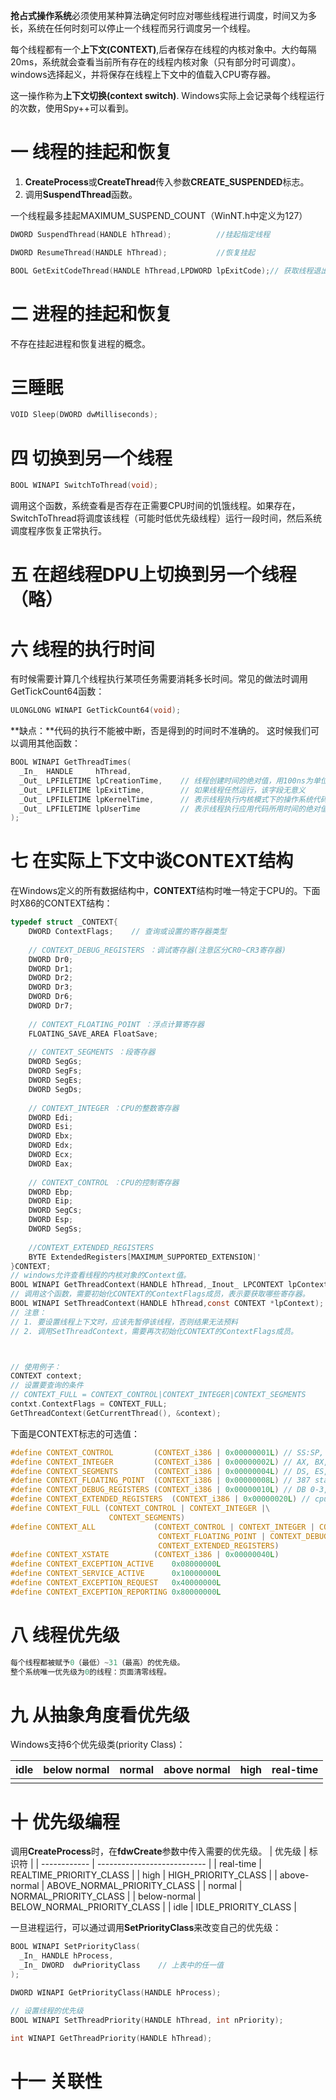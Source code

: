 **抢占式操作系统**必须使用某种算法确定何时应对哪些线程进行调度，时间又为多长，系统在任何时刻可以停止一个线程而另行调度另一个线程。  

每个线程都有一个**上下文(CONTEXT)**,后者保存在线程的内核对象中。大约每隔20ms，系统就会查看当前所有存在的线程内核对象（只有部分时可调度）。windows选择起义，并将保存在线程上下文中的值载入CPU寄存器。  

这一操作称为**上下文切换(context switch)**.   Windows实际上会记录每个线程运行的次数，使用Spy++可以看到。

# 一 线程的挂起和恢复

1. **CreateProcess**或**CreateThread**传入参数**CREATE_SUSPENDED**标志。  
2. 调用**SuspendThread**函数。  

一个线程最多挂起MAXIMUM_SUSPEND_COUNT（WinNT.h中定义为127）

```c
DWORD SuspendThread(HANDLE hThread);          //挂起指定线程

DWORD ResumeThread(HANDLE hThread);           //恢复挂起 

BOOL GetExitCodeThread(HANDLE hThread,LPDWORD lpExitCode);// 获取线程退出错误码
```

# 二 进程的挂起和恢复 

不存在挂起进程和恢复进程的概念。

# 三睡眠

```c
VOID Sleep(DWORD dwMilliseconds);
```

# 四 切换到另一个线程  

```c
BOOL WINAPI SwitchToThread(void);
```
调用这个函数，系统查看是否存在正需要CPU时间的饥饿线程。如果存在，SwitchToThread将调度该线程（可能时低优先级线程）运行一段时间，然后系统调度程序恢复正常执行。

# 五 在超线程DPU上切换到另一个线程（略）

# 六 线程的执行时间
有时候需要计算几个线程执行某项任务需要消耗多长时间。常见的做法时调用GetTickCount64函数：
```c
ULONGLONG WINAPI GetTickCount64(void);
```

**缺点：**代码的执行不能被中断，否是得到的时间时不准确的。
这时候我们可以调用其他函数：

```c
BOOL WINAPI GetThreadTimes(
  _In_  HANDLE     hThread,
  _Out_ LPFILETIME lpCreationTime,    // 线程创建时间的绝对值，用100ns为单位，从格林尼治时间开始计算
  _Out_ LPFILETIME lpExitTime,        // 如果线程任然运行，该字段无意义
  _Out_ LPFILETIME lpKernelTime,      // 表示线程执行内核模式下的操作系统代码所用时间的绝对值。
  _Out_ LPFILETIME lpUserTime         // 表示线程执行应用代码所用时间的绝对值
);
```

# 七 在实际上下文中谈CONTEXT结构 

在Windows定义的所有数据结构中，**CONTEXT**结构时唯一特定于CPU的。下面时X86的CONTEXT结构：
```c
typedef struct _CONTEXT{
    DWORD ContextFlags;    // 查询或设置的寄存器类型
    
    // CONTEXT_DEBUG_REGISTERS ：调试寄存器(注意区分CR0~CR3寄存器)
    DWORD Dr0;
    DWORD Dr1;
    DWORD Dr2;
    DWORD Dr3;
    DWORD Dr6;
    DWORD Dr7;
    
    // CONTEXT_FLOATING_POINT ：浮点计算寄存器
    FLOATING_SAVE_AREA FloatSave;
    
    // CONTEXT_SEGMENTS ：段寄存器
    DWORD SegGs;
    DWORD SegFs;
    DWORD SegEs;
    DWORD SegDs;
    
    // CONTEXT_INTEGER ：CPU的整数寄存器
    DWORD Edi;
    DWORD Esi;
    DWORD Ebx;
    DWORD Edx;
    DWORD Ecx;
    DWORD Eax;
    
    // CONTEXT_CONTROL ：CPU的控制寄存器
    DWORD Ebp;
    DWORD Eip;
    DWORD SegCs;
    DWORD Esp;
    DWORD SegSs;
    
    //CONTEXT_EXTENDED_REGISTERS
    BYTE ExtendedRegisters[MAXIMUM_SUPPORTED_EXTENSION]'
}CONTEXT;
// windows允许查看线程的内核对象的Context值。
BOOL WINAPI GetThreadContext(HANDLE hThread,_Inout_ LPCONTEXT lpContext);
// 调用这个函数，需要初始化CONTEXT的ContextFlags成员，表示要获取哪些寄存器。
BOOL WINAPI SetThreadContext(HANDLE hThread,const CONTEXT *lpContext);
// 注意：
// 1. 要设置线程上下文时，应该先暂停该线程，否则结果无法预料
// 2. 调用SetThreadContext，需要再次初始化CONTEXT的ContextFlags成员。



// 使用例子：
CONTEXT context;
// 设置要查询的条件
// CONTEXT_FULL = CONTEXT_CONTROL|CONTEXT_INTEGER|CONTEXT_SEGMENTS
contxt.ContextFlags = CONTEXT_FULL; 
GetThreadContext(GetCurrentThread(), &context); 
```


下面是CONTEXT标志的可选值：
```c
#define CONTEXT_CONTROL         (CONTEXT_i386 | 0x00000001L) // SS:SP, CS:IP, FLAGS, BP
#define CONTEXT_INTEGER         (CONTEXT_i386 | 0x00000002L) // AX, BX, CX, DX, SI, DI
#define CONTEXT_SEGMENTS        (CONTEXT_i386 | 0x00000004L) // DS, ES, FS, GS
#define CONTEXT_FLOATING_POINT  (CONTEXT_i386 | 0x00000008L) // 387 state
#define CONTEXT_DEBUG_REGISTERS (CONTEXT_i386 | 0x00000010L) // DB 0-3,6,7
#define CONTEXT_EXTENDED_REGISTERS  (CONTEXT_i386 | 0x00000020L) // cpu specific extensions
#define CONTEXT_FULL (CONTEXT_CONTROL | CONTEXT_INTEGER |\
                      CONTEXT_SEGMENTS)
#define CONTEXT_ALL             (CONTEXT_CONTROL | CONTEXT_INTEGER | CONTEXT_SEGMENTS | \
                                 CONTEXT_FLOATING_POINT | CONTEXT_DEBUG_REGISTERS | \
                                 CONTEXT_EXTENDED_REGISTERS)
#define CONTEXT_XSTATE          (CONTEXT_i386 | 0x00000040L)
#define CONTEXT_EXCEPTION_ACTIVE    0x08000000L
#define CONTEXT_SERVICE_ACTIVE      0x10000000L
#define CONTEXT_EXCEPTION_REQUEST   0x40000000L
#define CONTEXT_EXCEPTION_REPORTING 0x80000000L
```

# 八 线程优先级 
```c
每个线程都被赋予0（最低）~31（最高）的优先级。
整个系统唯一优先级为0的线程：页面清零线程。
```

# 九 从抽象角度看优先级

Windows支持6个优先级类(priority Class)：

| idle | below normal | normal | above normal | high | real-time |
| ---- | ------------ | ------ | ------------ | ---- | --------- |
|      |              |        |              |      |           |

# 十 优先级编程
调用**CreateProcess**时，在**fdwCreate**参数中传入需要的优先级。
| 优先级       | 标识符                      |
| ------------ | --------------------------- |
| real-time    | REALTIME_PRIORITY_CLASS     |
| high         | HIGH_PRIORITY_CLASS         |
| above-normal | ABOVE_NORMAL_PRIORITY_CLASS |
| normal       | NORMAL_PRIORITY_CLASS       |
| below-normal | BELOW_NORMAL_PRIORITY_CLASS |
| idle         | IDLE_PRIORITY_CLASS         |

一旦进程运行，可以通过调用**SetPriorityClass**来改变自己的优先级：
```c
BOOL WINAPI SetPriorityClass(
  _In_ HANDLE hProcess,
  _In_ DWORD  dwPriorityClass    // 上表中的任一值
);

DWORD WINAPI GetPriorityClass(HANDLE hProcess);

// 设置线程的优先级
BOOL WINAPI SetThreadPriority(HANDLE hThread, int nPriority);

int WINAPI GetThreadPriority(HANDLE hThread);
```

# 十一 关联性

 